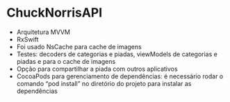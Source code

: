 # ChuckNorrisAPI

- Arquitetura MVVM
- RxSwift
- Foi usado NsCache para cache de imagens
- Testes: decoders de categorias e piadas, viewModels de categorias e piadas e para o cache de imagens
- Opção para compartilhar a piada com outros aplicativos
- CocoaPods para gerenciamento de dependências: é necessário rodar o comando “pod install” no diretório do projeto para instalar as dependências
